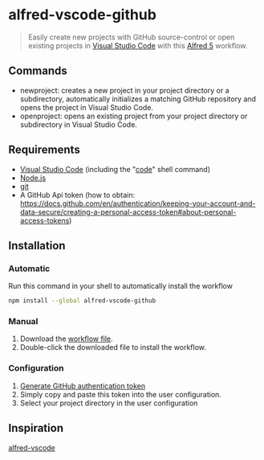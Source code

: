 # alfred-vscode-github

> Easily create new projects with GitHub source-control or open existing projects in [Visual Studio Code](https://code.visualstudio.com) with this [Alfred 5](https://www.alfredapp.com) workflow.

## Commands

- newproject: creates a new project in your project directory or a subdirectory, automatically initializes a matching GitHub repository and opens the project in Visual Studio Code.
- openproject: opens an existing project from your project directory or subdirectory in Visual Studio Code.

## Requirements

- [Visual Studio Code](https://code.visualstudio.com) (including the "[code](https://code.visualstudio.com/docs/setup/mac)" shell command)
- [Node.js](https://nodejs.org)
- [git](https://git-scm.com)
- A GitHub Api token (how to obtain: https://docs.github.com/en/authentication/keeping-your-account-and-data-secure/creating-a-personal-access-token#about-personal-access-tokens)

## Installation

### Automatic

Run this command in your shell to automatically install the workflow

```bash
npm install --global alfred-vscode-github
```

### Manual

1. Download the [workflow file](https://github.com/AppelBoomHD/alfred-vscode-github/releases/download/v1.0.1/alfred-vscode-github.alfredworkflow).
2. Double-click the downloaded file to install the workflow.

### Configuration

1. [Generate GitHub authentication token](https://github.com/settings/tokens/new?description=GitHub%20Repos%20Alfred%20workflow&scopes=repo)
2. Simply copy and paste this token into the user configuration.
3. Select your project directory in the user configuration

## Inspiration

[alfred-vscode](https://github.com/kbshl/alfred-vscode)
